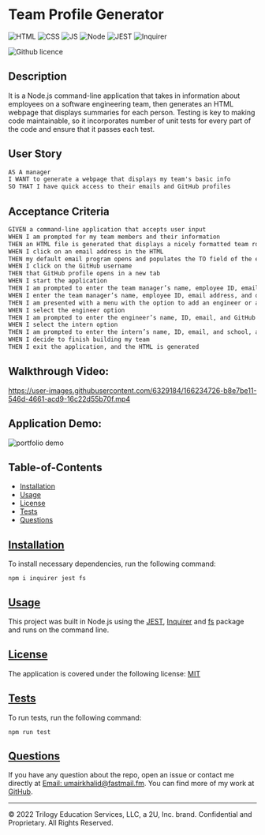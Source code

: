 # Team Profile Generator

![HTML](https://img.shields.io/badge/-HTML-red) ![CSS](https://img.shields.io/badge/-CSS-blue) ![JS](https://img.shields.io/badge/-JS-yellow) ![Node](https://img.shields.io/badge/-Node-brightgreen)
![JEST](https://img.shields.io/badge/-JEST-darkred) ![Inquirer](https://img.shields.io/badge/-Inquirer-pink)

![Github licence](https://img.shields.io/badge/license-MIT-blue)


## Description

It is a Node.js command-line application that takes in information about employees on a software engineering team, then generates an HTML webpage that displays summaries for each person. Testing is key to making code maintainable, so it incorporates number of unit tests for every part of the code and ensure that it passes each test.

## User Story

```md
AS A manager
I WANT to generate a webpage that displays my team's basic info
SO THAT I have quick access to their emails and GitHub profiles
```

## Acceptance Criteria

```md
GIVEN a command-line application that accepts user input
WHEN I am prompted for my team members and their information
THEN an HTML file is generated that displays a nicely formatted team roster based on user input
WHEN I click on an email address in the HTML
THEN my default email program opens and populates the TO field of the email with the address
WHEN I click on the GitHub username
THEN that GitHub profile opens in a new tab
WHEN I start the application
THEN I am prompted to enter the team manager’s name, employee ID, email address, and office number
WHEN I enter the team manager’s name, employee ID, email address, and office number
THEN I am presented with a menu with the option to add an engineer or an intern or to finish building my team
WHEN I select the engineer option
THEN I am prompted to enter the engineer’s name, ID, email, and GitHub username, and I am taken back to the menu
WHEN I select the intern option
THEN I am prompted to enter the intern’s name, ID, email, and school, and I am taken back to the menu
WHEN I decide to finish building my team
THEN I exit the application, and the HTML is generated
```

## Walkthrough Video:

https://user-images.githubusercontent.com/6329184/166234726-b8e7be11-546d-4661-acd9-16c22d55b70f.mp4

## Application Demo:

![portfolio demo](./dist/demo.gif)


## Table-of-Contents
* [Installation](#installation)
* [Usage](#usage)
* [License](#license)
* [Tests](#tests)
* [Questions](#questions)

## [Installation](#table-of-contents)
To install necessary dependencies, run the following command:

```
npm i inquirer jest fs
```

## [Usage](#table-of-contents)
This project was built in Node.js using the [JEST](), [Inquirer]() and [fs]() package and runs on the command line.

## [License](#table-of-contents)
The application is covered under the following license: [MIT](https://choosealicense.com/licenses/mit/)

## [Tests](#table-of-contents)
To run tests, run the following command:

```
npm run test
```

## [Questions](#table-of-contents)
If you have any question about the repo, open an issue or contact me directly at [Email: umairkhalid@fastmail.fm](mailto:umairkhalid@fastmail.fm).
You can find more of my work at [GitHub](https://github.com/umairkhalid).

---
© 2022 Trilogy Education Services, LLC, a 2U, Inc. brand. Confidential and Proprietary. All Rights Reserved.
